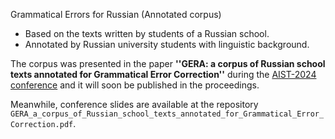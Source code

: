 Grammatical Errors for Russian (Annotated corpus)
* Based on the texts written by students of a Russian school.
* Annotated by Russian university students with linguistic background.

The corpus was presented in the paper **''GERA: a corpus of Russian school texts annotated for Grammatical Error Correction''** during the [AIST-2024 conference](https://aistconf.org/) and it will soon be published in the proceedings. 

Meanwhile, conference slides are available at the repository `GERA_a_corpus_of_Russian_school_texts_annotated_for_Grammatical_Error_Correction.pdf`.
